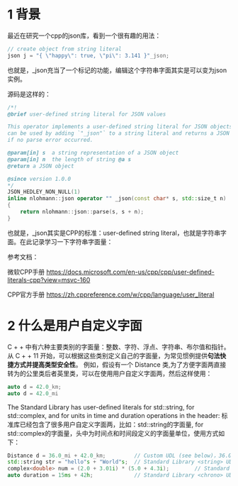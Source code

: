 # 1 背景
最近在研究一个cpp的json库，看到一个很有趣的用法：

```cpp
// create object from string literal
json j = "{ \"happy\": true, \"pi\": 3.141 }"_json;
```
也就是，_json充当了一个标记的功能，编辑这个字符串字面其实是可以变为json实例。

源码是这样的：
```cpp
/*!
@brief user-defined string literal for JSON values

This operator implements a user-defined string literal for JSON objects. It
can be used by adding `"_json"` to a string literal and returns a JSON object
if no parse error occurred.

@param[in] s  a string representation of a JSON object
@param[in] n  the length of string @a s
@return a JSON object

@since version 1.0.0
*/
JSON_HEDLEY_NON_NULL(1)
inline nlohmann::json operator "" _json(const char* s, std::size_t n)
{
    return nlohmann::json::parse(s, s + n);
}
```

也就是，_json其实是CPP的标准：user-defined string literal，也就是字符串字面。在此记录学习一下字符串字面量：

参考文档：

微软CPP手册  https://docs.microsoft.com/en-us/cpp/cpp/user-defined-literals-cpp?view=msvc-160

CPP官方手册   https://zh.cppreference.com/w/cpp/language/user_literal

# 2 什么是用户自定义字面
C + + 中有六种主要类别的字面量：整数、字符、浮点、字符串、布尔值和指针。 从 C + + 11 开始，可以根据这些类别定义自己的字面量，为常见惯例提供**句法快捷方式并提高类型安全性**。 例如，假设有一个 Distance 类,为了方便字面两直接转为的公里类后者英里类，可以在使用用户自定义字面两，然后这样使用：
```cpp
auto d = 42.0_km;
auto d = 42.0_mi
```
The Standard Library has user-defined literals for std::string, for std::complex, and for units in time and duration operations in the <chrono> header:
标准库已经包含了很多用户自定义字面两，比如：std::string的字面量, for std::complex的字面量，<chrono>头中为时间点和时间段定义的字面量单位，使用方式如下：
    
```cpp
Distance d = 36.0_mi + 42.0_km;         // Custom UDL (see below)，36.0_mi根据_mi的定义直接转成一个对象
std::string str = "hello"s + "World"s;  // Standard Library <string> UDL
complex<double> num = (2.0 + 3.01i) * (5.0 + 4.3i);        // Standard Library <complex> UDL
auto duration = 15ms + 42h;             // Standard Library <chrono> UDLs
```
